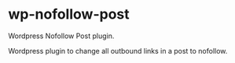 # wp-nofollow-post
Wordpress Nofollow Post plugin.

Wordpress plugin to change all outbound links in a post to nofollow.
